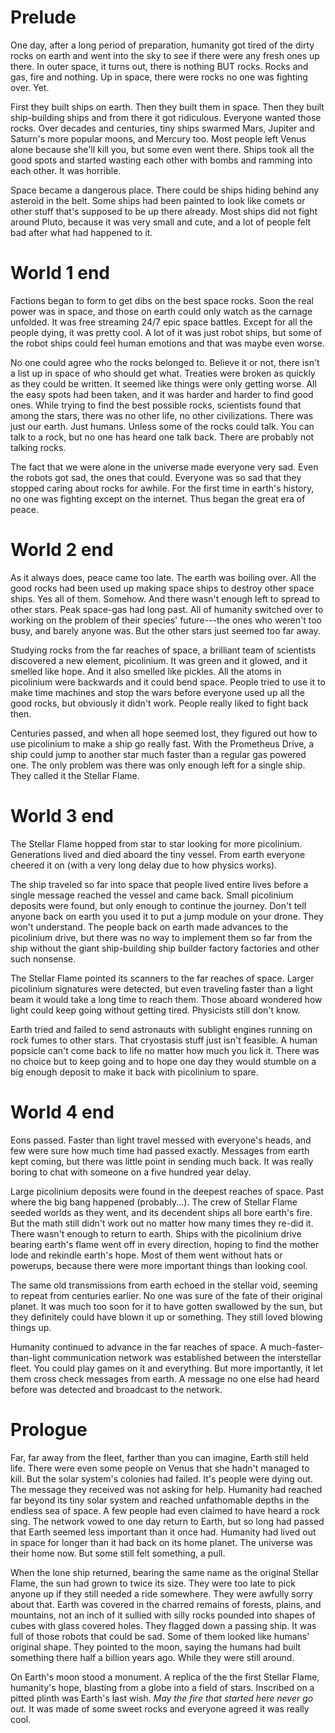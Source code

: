 # Prelude
One day, after a long period of preparation, humanity got tired of the dirty rocks on earth and went into the sky to see if there were any fresh ones up there. In outer space, it turns out, there is nothing BUT rocks. Rocks and gas, fire and nothing. Up in space, there were rocks no one was fighting over. Yet.

First they built ships on earth. Then they built them in space. Then they built ship-building ships and from there it got ridiculous. Everyone wanted those rocks. Over decades and centuries, tiny ships swarmed Mars, Jupiter and Saturn's more popular moons, and Mercury too. Most people left Venus alone because she'll kill you, but some even went there. Ships took all the good spots and started wasting each other with bombs and ramming into each other. It was horrible.

Space became a dangerous place. There could be ships hiding behind any asteroid in the belt. Some ships had been painted to look like comets or other stuff that's supposed to be up there already. Most ships did not fight around Pluto, because it was very small and cute, and a lot of people felt bad after what had happened to it.

# World 1 end
Factions began to form to get dibs on the best space rocks. Soon the real power was in space, and those on earth could only watch as the carnage unfolded. It was free streaming 24/7 epic space battles. Except for all the people dying, it was pretty cool. A lot of it was just robot ships, but some of the robot ships could feel human emotions and that was maybe even worse.

No one could agree who the rocks belonged to. Believe it or not, there isn't a list up in space of who should get what. Treaties were broken as quickly as they could be written. It seemed like things were only getting worse. All the easy spots had been taken, and it was harder and harder to find good ones. While trying to find the best possible rocks, scientists found that among the stars, there was no other life, no other civilizations. There was just our earth. Just humans. Unless some of the rocks could talk. You can talk to a rock, but no one has heard one talk back. There are probably not talking rocks.

The fact that we were alone in the universe made everyone very sad. Even the robots got sad, the ones that could. Everyone was so sad that they stopped caring about rocks for awhile. For the first time in earth's history, no one was fighting except on the internet. Thus began the great era of peace.

# World 2 end
As it always does, peace came too late. The earth was boiling over. All the good rocks had been used up making space ships to destroy other space ships. Yes all of them. Somehow. And there wasn't enough left to spread to other stars. Peak space-gas had long past. All of humanity switched over to working on the problem of their species' future---the ones who weren't too busy, and barely anyone was. But the other stars just seemed too far away.

Studying rocks from the far reaches of space, a brilliant team of scientists discovered a new element, picolinium. It was green and it glowed, and it smelled like hope. And it also smelled like pickles. All the atoms in picolinium were backwards and it could bend space. People tried to use it to make time machines and stop the wars before everyone used up all the good rocks, but obviously it didn't work. People really liked to fight back then.

Centuries passed, and when all hope seemed lost, they figured out how to use picolinium to make a ship go really fast. With the Prometheus Drive, a ship could jump to another star much faster than a regular gas powered one. The only problem was there was only enough left for a single ship. They called it the Stellar Flame.

# World 3 end
The Stellar Flame hopped from star to star looking for more picolinium. Generations lived and died aboard the tiny vessel. From earth everyone cheered it on (with a very long delay due to how physics works).

The ship traveled so far into space that people lived entire lives before a single message reached the vessel and came back. Small picolinium deposits were found, but only enough to continue the journey. Don't tell anyone back on earth you used it to put a jump module on your drone. They won't understand. The people back on earth made advances to the picolinium drive, but there was no way to implement them so far from the ship without the giant ship-building ship builder factory factories and other such nonsense.

The Stellar Flame pointed its scanners to the far reaches of space. Larger picolinium signatures were detected, but even traveling faster than a light beam it would take a long time to reach them. Those aboard wondered how light could keep going without getting tired. Physicists still don't know.

Earth tried and failed to send astronauts with sublight engines running on rock fumes to other stars. That cryostasis stuff just isn't feasible. A human popsicle can't come back to life no matter how much you lick it. There was no choice but to keep going and to hope one day they would stumble on a big enough deposit to make it back with picolinium to spare.

# World 4 end
Eons passed. Faster than light travel messed with everyone's heads, and few were sure how much time had passed exactly. Messages from earth kept coming, but there was little point in sending much back. It was really boring to chat with someone on a five hundred year delay.

Large picolinium deposits were found in the deepest reaches of space. Past where the big bang happened (probably...). The crew of Stellar Flame seeded worlds as they went, and its decendent ships all bore earth's fire. But the math still didn't work out no matter how many times they re-did it. There wasn't enough to return to earth. Ships with the picolinium drive bearing earth's flame went off in every direction, hoping to find the mother lode and rekindle earth's hope. Most of them went without hats or powerups, because there were more important things than looking cool.

The same old transmissions from earth echoed in the stellar void, seeming to repeat from centuries earlier. No one was sure of the fate of their original planet. It was much too soon for it to have gotten swallowed by the sun, but they definitely could have blown it up or something. They still loved blowing things up.

Humanity continued to advance in the far reaches of space. A much-faster-than-light communication network was established between the interstellar fleet. You could play games on it and everything. But more importantly, it let them cross check messages from earth. A message no one else had heard before was detected and broadcast to the network.

# Prologue
Far, far away from the fleet, farther than you can imagine, Earth still held life. There were even some people on Venus that she hadn't managed to kill. But the solar system's colonies had failed. It's people were dying out. The message they received was not asking for help. Humanity had reached far beyond its tiny solar system and reached unfathomable depths in the endless sea of space. A few people had even claimed to have heard a rock sing. The network vowed to one day return to Earth, but so long had passed that Earth seemed less important than it once had. Humanity had lived out in space for longer than it had back on its home planet. The universe was their home now. But some still felt something, a pull.

When the lone ship returned, bearing the same name as the original Stellar Flame, the sun had grown to twice its size. They were too late to pick anyone up if they still needed a ride somewhere. They were awfully sorry about that. Earth was covered in the charred remains of forests, plains, and mountains, not an inch of it sullied with silly rocks pounded into shapes of cubes with glass covered holes. They flagged down a passing ship. It was full of those robots that could be sad. Some of them looked like humans' original shape. They pointed to the moon, saying the humans had built something there half a billion years ago. While they were still around.

On Earth's moon stood a monument. A replica of the the first Stellar Flame, humanity's hope, blasting from a globe into a field of stars. Inscribed on a pitted plinth was Earth's last wish. *May the fire that started here never go out.* It was made of some sweet rocks and everyone agreed it was really cool.
